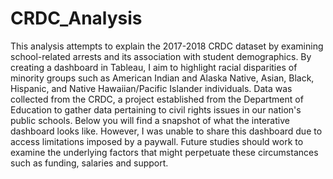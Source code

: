 # CRDC_Analysis
This analysis attempts to explain the 2017-2018 CRDC dataset by examining school-related arrests and its association with student demographics. By creating a dashboard in Tableau, I aim to highlight racial disparities of minority groups such as American Indian and Alaska Native, Asian, Black, Hispanic, and Native Hawaiian/Pacific Islander individuals. Data was collected from the CRDC, a project established from the Department of Education to gather data pertaining to civil rights issues in our nation's public schools. Below you will find a snapshot of what the interative dashboard looks like. However, I was unable to share this dashboard due to access limitations imposed by a paywall. Future studies should work to examine the underlying factors that might perpetuate these circumstances such as funding, salaries and support.
